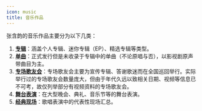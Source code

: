 ```yaml
---
icon: music
title: 音乐作品
---
```


张含韵的音乐作品主要分为以下几类：

1. [**专辑**](album/)：涵盖个人专辑、迷你专辑（EP）、精选专辑等类型。
1. [**单曲**](single/)：正式发行但是未收录于专辑中的单曲（不论原唱与否），以影视剧原声带曲目为主。
1. [**专场歌友会**](concert/)：专场歌友会主要为宣传专辑、答谢歌迷而在全国巡回举行。实际举行过的专场歌友会数量庞大，但由于年代久远以致相关日期、视频等信息已不可考，故仅列举部分有视频资料的专场歌友会。
1. [**舞台表演**](gala/)：在大型晚会、典礼、音乐节等的舞台表演。
1. [**经典现场**](live/)：歌唱表演中的代表性现场汇总。
